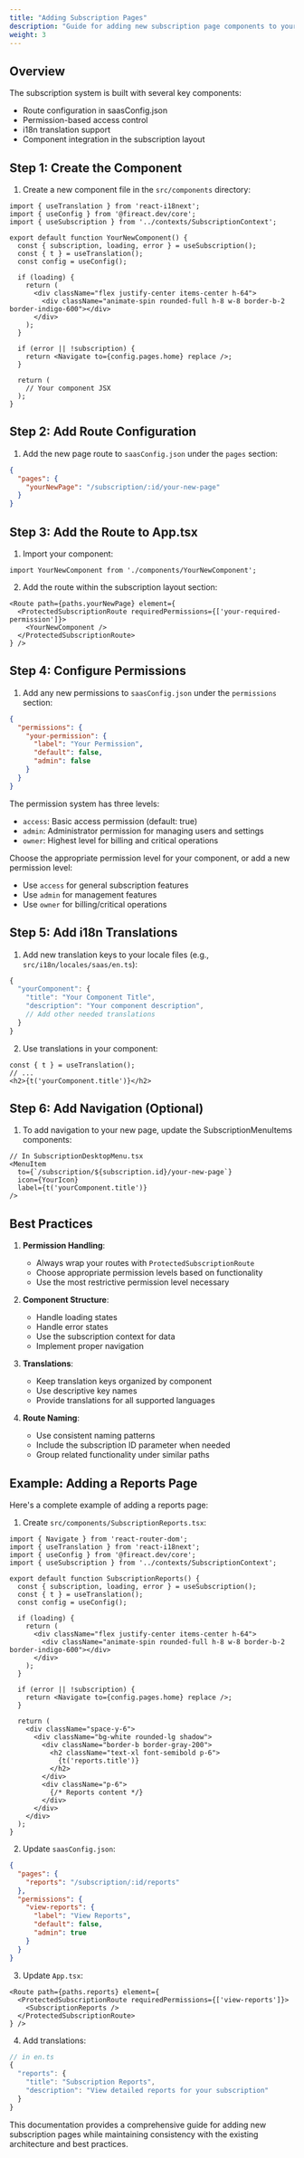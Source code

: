 ```yaml
---
title: "Adding Subscription Pages"
description: "Guide for adding new subscription page components to your Fireact SaaS application"
weight: 3
---
```


## Overview

The subscription system is built with several key components:
- Route configuration in saasConfig.json
- Permission-based access control
- i18n translation support
- Component integration in the subscription layout

## Step 1: Create the Component

1. Create a new component file in the `src/components` directory:

```tsx
import { useTranslation } from 'react-i18next';
import { useConfig } from '@fireact.dev/core';
import { useSubscription } from '../contexts/SubscriptionContext';

export default function YourNewComponent() {
  const { subscription, loading, error } = useSubscription();
  const { t } = useTranslation();
  const config = useConfig();

  if (loading) {
    return (
      <div className="flex justify-center items-center h-64">
        <div className="animate-spin rounded-full h-8 w-8 border-b-2 border-indigo-600"></div>
      </div>
    );
  }

  if (error || !subscription) {
    return <Navigate to={config.pages.home} replace />;
  }

  return (
    // Your component JSX
  );
}
```

## Step 2: Add Route Configuration

1. Add the new page route to `saasConfig.json` under the `pages` section:

```json
{
  "pages": {
    "yourNewPage": "/subscription/:id/your-new-page"
  }
}
```

## Step 3: Add the Route to App.tsx

1. Import your component:
```tsx
import YourNewComponent from './components/YourNewComponent';
```

2. Add the route within the subscription layout section:
```tsx
<Route path={paths.yourNewPage} element={
  <ProtectedSubscriptionRoute requiredPermissions={['your-required-permission']}>
    <YourNewComponent />
  </ProtectedSubscriptionRoute>
} />
```

## Step 4: Configure Permissions

1. Add any new permissions to `saasConfig.json` under the `permissions` section:

```json
{
  "permissions": {
    "your-permission": {
      "label": "Your Permission",
      "default": false,
      "admin": false
    }
  }
}
```

The permission system has three levels:
- `access`: Basic access permission (default: true)
- `admin`: Administrator permission for managing users and settings
- `owner`: Highest level for billing and critical operations

Choose the appropriate permission level for your component, or add a new permission level:
- Use `access` for general subscription features
- Use `admin` for management features
- Use `owner` for billing/critical operations

## Step 5: Add i18n Translations

1. Add new translation keys to your locale files (e.g., `src/i18n/locales/saas/en.ts`):

```typescript
{
  "yourComponent": {
    "title": "Your Component Title",
    "description": "Your component description",
    // Add other needed translations
  }
}
```

2. Use translations in your component:
```tsx
const { t } = useTranslation();
// ...
<h2>{t('yourComponent.title')}</h2>
```

## Step 6: Add Navigation (Optional)

1. To add navigation to your new page, update the SubscriptionMenuItems components:

```tsx
// In SubscriptionDesktopMenu.tsx
<MenuItem
  to={`/subscription/${subscription.id}/your-new-page`}
  icon={YourIcon}
  label={t('yourComponent.title')}
/>
```

## Best Practices

1. **Permission Handling**:
   - Always wrap your routes with `ProtectedSubscriptionRoute`
   - Choose appropriate permission levels based on functionality
   - Use the most restrictive permission level necessary

2. **Component Structure**:
   - Handle loading states
   - Handle error states
   - Use the subscription context for data
   - Implement proper navigation

3. **Translations**:
   - Keep translation keys organized by component
   - Use descriptive key names
   - Provide translations for all supported languages

4. **Route Naming**:
   - Use consistent naming patterns
   - Include the subscription ID parameter when needed
   - Group related functionality under similar paths

## Example: Adding a Reports Page

Here's a complete example of adding a reports page:

1. Create `src/components/SubscriptionReports.tsx`:
```tsx
import { Navigate } from 'react-router-dom';
import { useTranslation } from 'react-i18next';
import { useConfig } from '@fireact.dev/core';
import { useSubscription } from '../contexts/SubscriptionContext';

export default function SubscriptionReports() {
  const { subscription, loading, error } = useSubscription();
  const { t } = useTranslation();
  const config = useConfig();

  if (loading) {
    return (
      <div className="flex justify-center items-center h-64">
        <div className="animate-spin rounded-full h-8 w-8 border-b-2 border-indigo-600"></div>
      </div>
    );
  }

  if (error || !subscription) {
    return <Navigate to={config.pages.home} replace />;
  }

  return (
    <div className="space-y-6">
      <div className="bg-white rounded-lg shadow">
        <div className="border-b border-gray-200">
          <h2 className="text-xl font-semibold p-6">
            {t('reports.title')}
          </h2>
        </div>
        <div className="p-6">
          {/* Reports content */}
        </div>
      </div>
    </div>
  );
}
```

2. Update `saasConfig.json`:
```json
{
  "pages": {
    "reports": "/subscription/:id/reports"
  },
  "permissions": {
    "view-reports": {
      "label": "View Reports",
      "default": false,
      "admin": true
    }
  }
}
```

3. Update `App.tsx`:
```tsx
<Route path={paths.reports} element={
  <ProtectedSubscriptionRoute requiredPermissions={['view-reports']}>
    <SubscriptionReports />
  </ProtectedSubscriptionRoute>
} />
```

4. Add translations:
```typescript
// in en.ts
{
  "reports": {
    "title": "Subscription Reports",
    "description": "View detailed reports for your subscription"
  }
}
```

This documentation provides a comprehensive guide for adding new subscription pages while maintaining consistency with the existing architecture and best practices.
